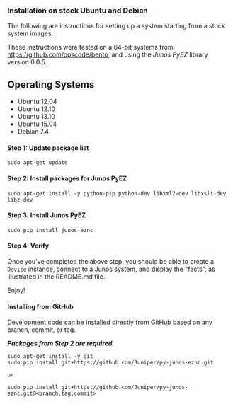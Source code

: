 ### Installation on stock Ubuntu and Debian

The following are instructions for setting up a system starting from a stock system images.

These instructions were tested on a 64-bit systems from https://github.com/opscode/bento, and using the _Junos PyEZ_ library version 0.0.5.

Operating Systems
---------------
- Ubuntu 12.04
- Ubuntu 12.10
- Ubuntu 13.10
- Ubuntu 15.04
- Debian 7.4


#### Step 1: Update package list

	sudo apt-get update

#### Step 2: Install packages for Junos PyEZ

    sudo apt-get install -y python-pip python-dev libxml2-dev libxslt-dev libz-dev
	
#### Step 3: Install Junos PyEZ

    sudo pip install junos-eznc
    
#### Step 4: Verify 

Once you've completed the above step, you should be able to create a `Device` instance, connect to a Junos system, and display the "facts", as illustrated in the README.md file.

Enjoy!


#### Installing from GitHub

Development code can be installed directly from GitHub based on any branch, commit, or tag.

***Packages from Step 2 are required.***

    sudo apt-get install -y git
	sudo pip install git+https://github.com/Juniper/py-junos-eznc.git
	
	or
	
	sudo pip install git+https://github.com/Juniper/py-junos-eznc.git@<branch,tag,commit>
